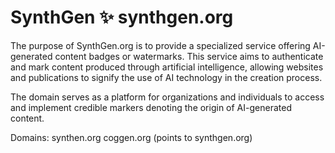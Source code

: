 # SynthGen ✨ synthgen.org

The purpose of SynthGen.org is to provide a specialized service offering AI-generated content badges or watermarks. This service aims to authenticate and mark content produced through artificial intelligence, allowing websites and publications to signify the use of AI technology in the creation process. 

The domain serves as a platform for organizations and individuals to access and implement credible markers denoting the origin of AI-generated content.

Domains: 
  synthen.org
  coggen.org (points to synthgen.org)
